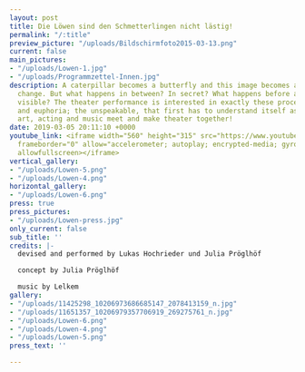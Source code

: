 ```yaml
---
layout: post
title: Die Löwen sind den Schmetterlingen nicht lästig!
permalink: "/:title"
preview_picture: "/uploads/Bildschirmfoto2015-03-13.png"
current: false
main_pictures:
- "/uploads/Lowen-1.jpg"
- "/uploads/Programmzettel-Innen.jpg"
description: A caterpillar becomes a butterfly and this image becomes a metaphor for
  change. But what happens in between? In secret? What happens before a change becomes
  visible? The theater performance is interested in exactly these processes; the resistance
  and euphoria; the unspeakable, that first has to understand itself as reality. Visual
  art, acting and music meet and make theater together!
date: 2019-03-05 20:11:10 +0000
youtube_link: <iframe width="560" height="315" src="https://www.youtube.com/embed/NCu9afXPvPM"
  frameborder="0" allow="accelerometer; autoplay; encrypted-media; gyroscope; picture-in-picture"
  allowfullscreen></iframe>
vertical_gallery:
- "/uploads/Lowen-5.png"
- "/uploads/Lowen-4.png"
horizontal_gallery:
- "/uploads/Lowen-6.png"
press: true
press_pictures:
- "/uploads/Lowen-press.jpg"
only_current: false
sub_title: ''
credits: |-
  devised and performed by Lukas Hochrieder und Julia Pröglhöf

  concept by Julia Pröglhöf

  music by Lelkem
gallery:
- "/uploads/11425298_10206973686685147_2078413159_n.jpg"
- "/uploads/11651357_10206979357706919_269275761_n.jpg"
- "/uploads/Lowen-6.png"
- "/uploads/Lowen-4.png"
- "/uploads/Lowen-5.png"
press_text: ''

---
```

